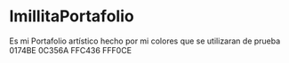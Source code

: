 # ImillitaPortafolio
Es mi Portafolio artístico hecho por mi 
colores que se utilizaran de prueba 0174BE 0C356A FFC436 FFF0CE